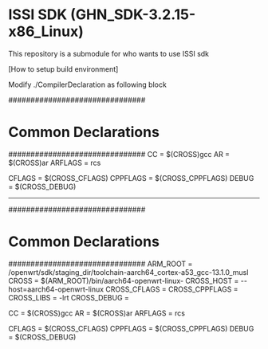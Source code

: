 # ISSI SDK (GHN_SDK-3.2.15-x86_Linux)
This repository is a submodule for who wants to use ISSI sdk

[How to setup build environment]

Modify ./CompilerDeclaration as following block

###############################
# Common Declarations         #
###############################
CC             = $(CROSS)gcc
AR             = $(CROSS)ar
ARFLAGS        = rcs

CFLAGS         = $(CROSS_CFLAGS)
CPPFLAGS       = $(CROSS_CPPFLAGS)
DEBUG          = $(CROSS_DEBUG)

----------------------------------------------
###############################
# Common Declarations         #
###############################
ARM_ROOT       = /openwrt/sdk/staging_dir/toolchain-aarch64_cortex-a53_gcc-13.1.0_musl
CROSS          = $(ARM_ROOT)/bin/aarch64-openwrt-linux-
CROSS_HOST     = --host=aarch64-openwrt-linux
CROSS_CFLAGS   =
CROSS_CPPFLAGS =
CROSS_LIBS     = -lrt
CROSS_DEBUG    =

CC             = $(CROSS)gcc
AR             = $(CROSS)ar
ARFLAGS        = rcs

CFLAGS         = $(CROSS_CFLAGS)
CPPFLAGS       = $(CROSS_CPPFLAGS)
DEBUG          = $(CROSS_DEBUG)

